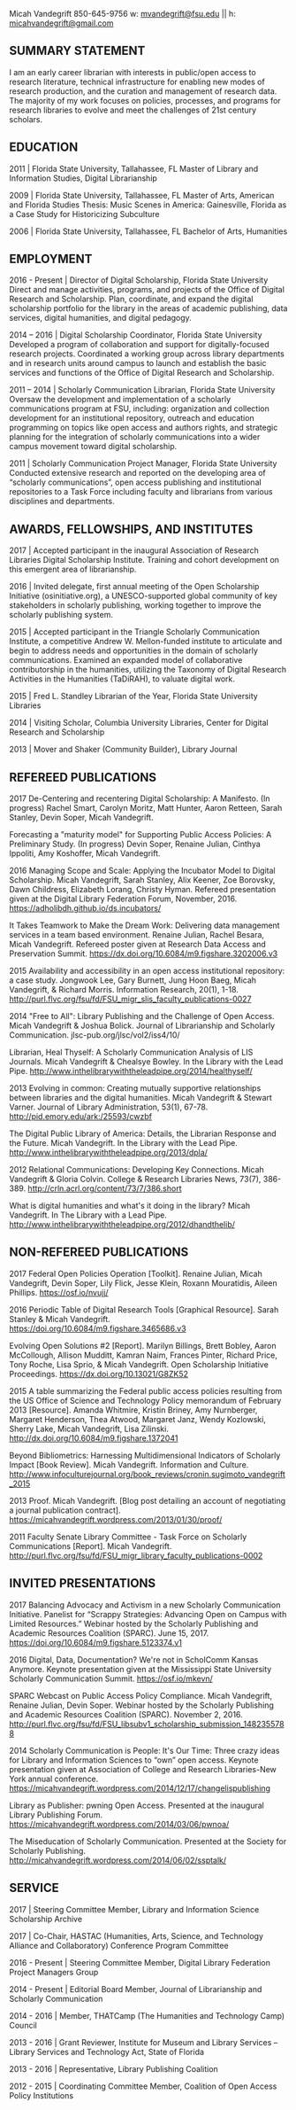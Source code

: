 Micah Vandegrift
850-645-9756
w: mvandegrift@fsu.edu || h: micahvandegrift@gmail.com 

SUMMARY STATEMENT
---
I am an early career librarian with interests in public/open access to research literature, technical infrastructure for enabling new modes of research production, and the curation and management of research data. The majority of my work focuses on policies, processes, and programs for research libraries to evolve and meet the challenges of 21st century scholars.

EDUCATION
---
2011 | Florida State University, Tallahassee, FL
Master of Library and Information Studies, Digital Librarianship

2009 | Florida State University, Tallahassee, FL
Master of Arts, American and Florida Studies
Thesis: Music Scenes in America: Gainesville, Florida as a Case Study for Historicizing Subculture

2006 | Florida State University, Tallahassee, FL
Bachelor of Arts, Humanities

EMPLOYMENT
---
2016 - Present | Director of Digital Scholarship, Florida State University
Direct and manage activities, programs, and projects of the Office of Digital Research and Scholarship. Plan, coordinate, and expand the digital scholarship portfolio for the library in the areas of academic publishing, data services, digital humanities, and digital pedagogy.

2014 – 2016 | Digital Scholarship Coordinator, Florida State University
Developed a program of collaboration and support for digitally-focused research projects. Coordinated a working group across library departments and in research units around campus to launch and establish the basic services and functions of the Office of Digital Research and Scholarship.

2011 – 2014 | Scholarly Communication Librarian, Florida State University
Oversaw the development and implementation of a scholarly communications program at FSU, including: organization and collection development for an institutional repository, outreach and education programming on topics like open access and authors rights, and strategic planning for the integration of scholarly communications into a wider campus movement toward digital scholarship.

2011 | Scholarly Communication Project Manager, Florida State University
Conducted extensive research and reported on the developing area of “scholarly communications”, open access publishing and institutional repositories to a Task Force including faculty and librarians from various disciplines and departments.

AWARDS, FELLOWSHIPS, AND INSTITUTES
---
2017 | Accepted participant in the inaugural Association of Research Libraries Digital Scholarship Institute. Training and cohort development on this emergent area of librarianship.

2016 | Invited delegate, first annual meeting of the Open Scholarship Initiative (osinitiative.org), a UNESCO-supported global community of key stakeholders in scholarly publishing, working together to improve the scholarly publishing system.

2015 | Accepted participant in the Triangle Scholarly Communication Institute, a competitive Andrew W. Mellon-funded institute to articulate and begin to address needs and opportunities in the domain of scholarly communications. Examined an expanded model of collaborative contributorship in the humanities, utilizing the Taxonomy of Digital Research Activities in the Humanities (TaDiRAH), to valuate digital work.

2015 | Fred L. Standley Librarian of the Year, Florida State University Libraries

2014 | Visiting Scholar, Columbia University Libraries, Center for Digital Research and Scholarship

2013 | Mover and Shaker (Community Builder), Library Journal

REFEREED PUBLICATIONS
---
2017
De-Centering and recentering Digital Scholarship: A Manifesto. (In progress) Rachel Smart, Carolyn Moritz, Matt Hunter, Aaron Retteen, Sarah Stanley, Devin Soper, Micah Vandegrift.

Forecasting a "maturity model" for Supporting Public Access Policies: A Preliminary Study. (In progress) Devin Soper, Renaine Julian, Cinthya Ippoliti, Amy Koshoffer, Micah Vandegrift.

2016
Managing Scope and Scale: Applying the Incubator Model to Digital Scholarship. Micah Vandegrift, Sarah Stanley, Alix Keener, Zoe Borovsky, Dawn Childress, Elizabeth Lorang, Christy Hyman. Refereed presentation given at the Digital Library Federation Forum, November, 2016. https://adholibdh.github.io/ds.incubators/

It Takes Teamwork to Make the Dream Work: Delivering data management services in a team based environment. Renaine Julian, Rachel Besara, Micah Vandegrift. Refereed poster given at Research Data Access and Preservation Summit. https://dx.doi.org/10.6084/m9.figshare.3202006.v3

2015
Availability and accessibility in an open access institutional repository: a case study. Jongwook Lee, Gary Burnett, Jung Hoon Baeg, Micah Vandegrift, & Richard Morris. Information Research, 20(1), 1-18. http://purl.flvc.org/fsu/fd/FSU_migr_slis_faculty_publications-0027

2014
"Free to All": Library Publishing and the Challenge of Open Access. Micah Vandegrift & Joshua Bolick. Journal of Librarianship and Scholarly Communication. jlsc-pub.org/jlsc/vol2/iss4/10/

Librarian, Heal Thyself: A Scholarly Communication Analysis of LIS Journals. Micah Vandegrift & Chealsye Bowley. In the Library with the Lead Pipe. http://www.inthelibrarywiththeleadpipe.org/2014/healthyself/

2013
Evolving in common: Creating mutually supportive relationships between libraries and the digital humanities. Micah Vandegrift & Stewart Varner. Journal of Library Administration, 53(1), 67-78. http://pid.emory.edu/ark:/25593/cwzbf

The Digital Public Library of America: Details, the Librarian Response and the Future. Micah Vandegrift. In the Library with the Lead Pipe. http://www.inthelibrarywiththeleadpipe.org/2013/dpla/

2012
Relational Communications: Developing Key Connections. Micah Vandegrift & Gloria Colvin. College & Research Libraries News, 73(7), 386-389. http://crln.acrl.org/content/73/7/386.short

What is digital humanities and what's it doing in the library? Micah Vandegrift. In The Library with a Lead Pipe. http://www.inthelibrarywiththeleadpipe.org/2012/dhandthelib/

NON-REFEREED PUBLICATIONS
---
2017
Federal Open Policies Operation [Toolkit]. Renaine Julian, Micah Vandegrift, Devin Soper, Lily Flick, Jesse Klein, Roxann Mouratidis, Aileen Phillips. https://osf.io/nvujj/

2016
Periodic Table of Digital Research Tools [Graphical Resource]. Sarah Stanley & Micah Vandegrift. https://doi.org/10.6084/m9.figshare.3465686.v3

Evolving Open Solutions #2 [Report]. Marilyn Billings, Brett Bobley, Aaron McCollough, Allison Mudditt, Kamran Naim, Frances Pinter, Richard Price, Tony Roche, Lisa Sprio, & Micah Vandegrift. Open Scholarship Initiative Proceedings. https://dx.doi.org/10.13021/G8ZK52

2015
A table summarizing the Federal public access policies resulting from the US Office of Science and Technology Policy memorandum of February 2013 [Resource]. Amanda Whitmire, Kristin Briney, Amy Nurnberger, Margaret Henderson, Thea Atwood, Margaret Janz, Wendy Kozlowski, Sherry Lake, Micah Vandegrift, Lisa Zilinski. http://dx.doi.org/10.6084/m9.figshare.1372041

Beyond Bibliometrics: Harnessing Multidimensional Indicators of Scholarly Impact [Book Review]. Micah Vandegrift. Information and Culture. http://www.infoculturejournal.org/book_reviews/cronin.sugimoto_vandegrift_2015

2013
Proof. Micah Vandegrift. [Blog post detailing an account of negotiating a journal publication contract]. https://micahvandegrift.wordpress.com/2013/01/30/proof/

2011
Faculty Senate Library Committee - Task Force on Scholarly Communications [Report]. Micah Vandegrift. http://purl.flvc.org/fsu/fd/FSU_migr_library_faculty_publications-0002

INVITED PRESENTATIONS
---
2017
Balancing Advocacy and Activism in a new Scholarly Communication Initiative. Panelist for “Scrappy Strategies: Advancing Open on Campus with Limited Resources.” Webinar hosted by the Scholarly Publishing and Academic Resources Coalition (SPARC). June 15, 2017. https://doi.org/10.6084/m9.figshare.5123374.v1

2016
Digital, Data, Documentation? We're not in ScholComm Kansas Anymore. Keynote presentation given at the Mississippi State University Scholarly Communication Summit. https://osf.io/mkevn/

SPARC Webcast on Public Access Policy Compliance. Micah Vandegrift, Renaine Julian, Devin Soper. Webinar hosted by the Scholarly Publishing and Academic Resources Coalition (SPARC). November 2, 2016. http://purl.flvc.org/fsu/fd/FSU_libsubv1_scholarship_submission_1482355788

2014
Scholarly Communication is People: It's Our Time: Three crazy ideas for Library and Information Sciences to “own” open access. Keynote presentation given at Association of College and Research Libraries-New York annual conference. https://micahvandegrift.wordpress.com/2014/12/17/changelispublishing

Library as Publisher: pwning Open Access. Presented at the inaugural Library Publishing Forum. https://micahvandegrift.wordpress.com/2014/03/06/pwnoa/

The Miseducation of Scholarly Communication. Presented at the Society for Scholarly Publishing. http://micahvandegrift.wordpress.com/2014/06/02/ssptalk/

SERVICE
---
2017 | Steering Committee Member, Library and Information Science Scholarship Archive 

2017 | Co-Chair, HASTAC (Humanities, Arts, Science, and Technology Alliance and Collaboratory) Conference Program Committee

2016 - Present | Steering Committee Member, Digital Library Federation Project Managers Group

2014 - Present | Editorial Board Member, Journal of Librarianship and Scholarly Communication 

2014 - 2016 | Member, THATCamp (The Humanities and Technology Camp) Council 

2013 - 2016 | Grant Reviewer, Institute for Museum and Library Services – Library Services and Technology Act, State of Florida

2013 - 2016 | Representative, Library Publishing Coalition

2012 - 2015 | Coordinating Committee Member, Coalition of Open Access Policy Institutions

